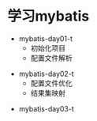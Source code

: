# 学习mybatis
- mybatis-day01-t
    - 初始化项目
    - 配置文件解析
+ mybatis-day02-t
    - 配置文件优化
    - 结果集映射
- mybatis-day03-t